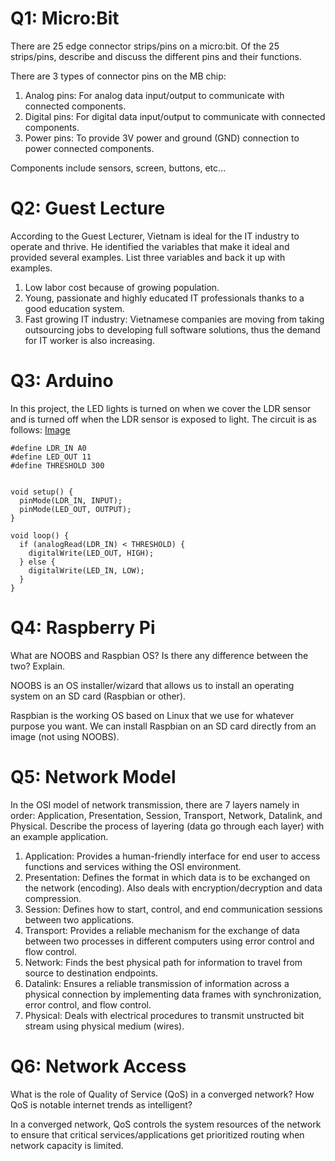 # Q1: Micro:Bit
There are 25 edge connector strips/pins on a micro:bit. Of the 25 strips/pins, describe and discuss the different pins and their functions.

There are 3 types of connector pins on the MB chip:
1. Analog pins: For analog data input/output to communicate with connected components.
2. Digital pins: For digital data input/output to communicate with connected components.
3. Power pins: To provide 3V power and ground (GND) connection to power connected components.

Components include sensors, screen, buttons, etc...


# Q2: Guest Lecture
According to the Guest Lecturer, Vietnam is ideal for the IT industry to operate and thrive. He identified the variables that make it ideal and provided several examples. List three variables and back it up with examples.

1. Low labor cost because of growing population.
2. Young, passionate and highly educated IT professionals thanks to a good education system.
3. Fast growing IT industry: Vietnamese companies are moving from taking outsourcing jobs to developing full software solutions, thus the demand for IT worker is also increasing.


# Q3: Arduino
In this project, the LED lights is turned on when we cover the LDR sensor and is turned off when the LDR sensor is exposed to light. The circuit is as follows: [Image](https://rmit.instructure.com/courses/104889/files/26979464/preview)


```
#define LDR_IN A0
#define LED_OUT 11
#define THRESHOLD 300


void setup() {
  pinMode(LDR_IN, INPUT);
  pinMode(LED_OUT, OUTPUT);
}

void loop() {
  if (analogRead(LDR_IN) < THRESHOLD) {
    digitalWrite(LED_OUT, HIGH);
  } else {
    digitalWrite(LED_IN, LOW);
  }
}
```


# Q4: Raspberry Pi
What are NOOBS and Raspbian OS? Is there any difference between the two? Explain.

NOOBS is an OS installer/wizard that allows us to install an operating system on an SD card (Raspbian or other).

Raspbian is the working OS based on Linux that we use for whatever purpose you want. We can install Raspbian on an SD card directly from an image (not using NOOBS).


# Q5: Network Model
In the OSI model of network transmission, there are 7 layers namely in order: Application, Presentation, Session, Transport, Network, Datalink, and Physical. Describe the process of layering (data go through each layer) with an example application.

1. Application: Provides a human-friendly interface for end user to access functions and services withing the OSI environment.
2. Presentation: Defines the format in which data is to be exchanged on the network (encoding). Also deals with encryption/decryption and data compression.
3. Session: Defines how to start, control, and end communication sessions between two applications.
4. Transport: Provides a reliable mechanism for the exchange of data between two processes in different computers using error control and flow control.
5. Network: Finds the best physical path for information to travel from source to destination endpoints.
6. Datalink: Ensures a reliable transmission of information across a physical connection by implementing data frames with synchronization, error control, and flow control.
7. Physical: Deals with electrical procedures to transmit unstructed bit stream using physical medium (wires).


# Q6: Network Access
What is the role of Quality of Service (QoS) in a converged network? How QoS is notable internet trends as intelligent?

In a converged network, QoS controls the system resources of the network to ensure that critical services/applications get prioritized routing when network capacity is limited.
